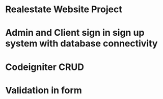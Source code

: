 # Realestate Website Project
# Admin and Client sign in sign up system with database connectivity
# Codeigniter CRUD 
# Validation in form
